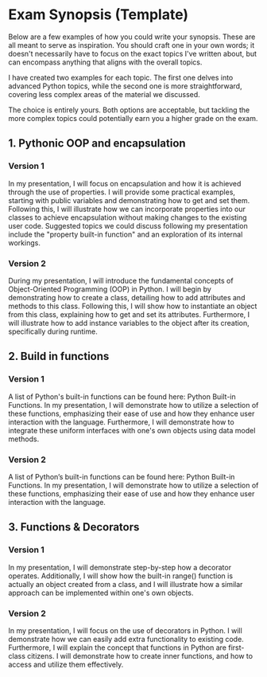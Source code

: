 # Exam Synopsis (Template)

Below are a few examples of how you could write your synopsis. These are all meant to serve as inspiration. You should craft one in your own words; it doesn't necessarily have to focus on the exact topics I've written about, but can encompass anything that aligns with the overall topics.

I have created two examples for each topic. The first one delves into advanced Python topics, while the second one is more straightforward, covering less complex areas of the material we discussed.

The choice is entirely yours. Both options are acceptable, but tackling the more complex topics could potentially earn you a higher grade on the exam.

## 1. Pythonic OOP and encapsulation
### Version 1
In my presentation, I will focus on encapsulation and how it is achieved through the use of properties. I will provide some practical examples, starting with public variables and demonstrating how to get and set them. Following this, I will illustrate how we can incorporate properties into our classes to achieve encapsulation without making changes to the existing user code. Suggested topics we could discuss following my presentation include the "property built-in function" and an exploration of its internal workings.

### Version 2
During my presentation, I will introduce the fundamental concepts of Object-Oriented Programming (OOP) in Python. I will begin by demonstrating how to create a class, detailing how to add attributes and methods to this class. Following this, I will show how to instantiate an object from this class, explaining how to get and set its attributes. Furthermore, I will illustrate how to add instance variables to the object after its creation, specifically during runtime.


## 2. Build in functions
### Version 1
A list of Python's built-in functions can be found here: Python Built-in Functions.
In my presentation, I will demonstrate how to utilize a selection of these functions, emphasizing their ease of use and how they enhance user interaction with the language. Furthermore, I will demonstrate how to integrate these uniform interfaces with one's own objects using data model methods. 

### Version 2
A list of Python’s built-in functions can be found here: Python Built-in Functions. In my presentation, I will demonstrate how to utilize a selection of these functions, emphasizing their ease of use and how they enhance user interaction with the language. 

## 3. Functions & Decorators

### Version 1
In my presentation, I will demonstrate step-by-step how a decorator operates. Additionally, I will show how the built-in range() function is actually an object created from a class, and I will illustrate how a similar approach can be implemented within one's own objects.

### Version 2
In my presentation, I will focus on the use of decorators in Python. I will demonstrate how we can easily add extra functionality to existing code. Furthermore, I will explain the concept that functions in Python are first-class citizens. I will demonstrate how to create inner functions, and how to access and utilize them effectively.




